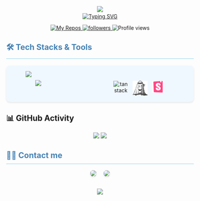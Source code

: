 <div align="center">
  <img src="https://capsule-render.vercel.app/api?type=waving&color=0:E0F4FF,50:87CEEB,100:1E90FF&height=250&section=header&text=Han-wo%20GitHub&fontSize=60&fontColor=FFFFFF&animation=fadeIn&fontAlignY=30&desc=Frontend%20Developer%20|%20Always%20learning&descAlignY=50&descAlign=50&descSize=20&fontAlign=50&stroke=4682B4&strokeWidth=2"/>
</div>

<div align="center">
  <a href="https://git.io/typing-svg">
    <img src="https://readme-typing-svg.demolab.com?font=Fira+Code&weight=600&size=24&duration=3000&pause=1000&color=4682B4&center=true&vCenter=true&multiline=true&repeat=false&width=600&height=120&lines=Frontend+Developer;Always+learning+new+things;Passionate+about+web+development" alt="Typing SVG" />
  </a>
</div>

<p align="center">
  <a href="https://github.com/Han-wo?tab=repositories">
    <img alt="My Repos" title="My Repositories" src="https://custom-icon-badges.demolab.com/badge/-My%20Repos-4682B4?style=for-the-badge&logoColor=white&logo=repo" />
  </a>
  <a href="https://github.com/Han-wo?tab=followers">
    <img alt="followers" title="Follow me on Github" src="https://custom-icon-badges.demolab.com/github/followers/Han-wo?color=87CEEB&labelColor=87CEEB&style=for-the-badge&logo=person-add&label=Follow&logoColor=white" />
  </a>
  <img src="https://komarev.com/ghpvc/?username=Han-wo&style=for-the-badge&color=1E90FF" alt="Profile views" />
</p>
  <h2 style="border-bottom: 1px solid #87CEEB; color: #4682B4; padding-bottom: 10px;">
    🛠️ Tech Stacks & Tools
  </h2>
  <div align="center" style="margin-top: 15px; background-color: #F0F8FF; padding: 15px; border-radius: 10px; box-shadow: 0 2px 4px rgba(0, 0, 0, 0.1);">
    <div style="display: flex; flex-wrap: wrap; justify-content: center; gap: 8px;">
      <img src="https://skillicons.dev/icons?i=html,css,javascript,typescript,react,nextjs,styledcomponents,tailwind,sass&perline=9" width="400" />
      <img src="https://skillicons.dev/icons?i=firebase,flask,git,python&perline=9" width="200" />
      <img src="https://tanstack.com/_build/assets/logo-color-600w-Bx4vtR8J.png" alt="tanstack-query" width="40" height="40" style="margin: 2px;"/>
      <img src="https://raw.githubusercontent.com/pmndrs/jotai/main/img/jotai-mascot.png" alt="Jotai" width="40" height="40" style="margin: 2px;" />
      <img src="https://raw.githubusercontent.com/devicons/devicon/master/icons/storybook/storybook-original.svg" alt="storybook" width="32" height="32" style="margin: 2px;"/>
    </div>
  </div>
</div>

## 📊 GitHub Activity

<div align="center">

  <picture>
    <source 
      srcset="https://github-readme-stats.vercel.app/api?username=Han-wo&show_icons=true&theme=dark&hide_border=true&bg_color=0D1117&title_color=58A6FF&text_color=C9D1D9&icon_color=58A6FF&custom_title=Han-wo's%20GitHub%20Stats"
      media="(prefers-color-scheme: dark)"
    />
    <source
      srcset="https://github-readme-stats.vercel.app/api?username=Han-wo&show_icons=true&theme=default&hide_border=true&bg_color=F0F8FF&title_color=4682B4&text_color=4682B4&icon_color=87CEEB&custom_title=Han-wo's%20GitHub%20Stats"
      media="(prefers-color-scheme: light), (prefers-color-scheme: no-preference)"
    />
    <img src="https://github-readme-stats.vercel.app/api?username=Han-wo&show_icons=true&theme=react&hide_border=true&bg_color=F0F8FF&title_color=4682B4&text_color=4682B4&icon_color=87CEEB&custom_title=Han-wo's%20GitHub%20Stats" width="49%" />
  </picture>

  <picture>
    <source 
      srcset="https://github-readme-streak-stats.herokuapp.com/?user=Han-wo&theme=dark&hide_border=true&background=0D1117&ring=58A6FF&fire=58A6FF&currStreakNum=C9D1D9&sideNums=C9D1D9&currStreakLabel=C9D1D9&sideLabels=C9D1D9&dates=58A6FF"
      media="(prefers-color-scheme: dark)"
    />
    <source
      srcset="https://github-readme-streak-stats.herokuapp.com/?user=Han-wo&theme=default&hide_border=true&background=F0F8FF&ring=4682B4&fire=87CEEB&currStreakNum=4682B4&sideNums=4682B4&currStreakLabel=4682B4&sideLabels=4682B4&dates=87CEEB"
      media="(prefers-color-scheme: light), (prefers-color-scheme: no-preference)"
    />
    <img src="https://github-readme-streak-stats.herokuapp.com/?user=Han-wo&theme=react&hide_border=true&background=F0F8FF&ring=4682B4&fire=87CEEB&currStreakNum=4682B4&sideNums=4682B4&currStreakLabel=4682B4&sideLabels=4682B4&dates=87CEEB" width="49%" />
  </picture>

</div>

<div style="text-align: left; margin-top: 30px;">
  <h2 style="border-bottom: 1px solid #87CEEB; color: #4682B4; padding-bottom: 10px;">
    🧑‍💻 Contact me
  </h2>
  <div align="center" style="margin-top: 15px;">
    <a href="https://www.instagram.com/1_.woo/" style="text-decoration: none; margin: 0 8px;">
      <img src="https://img.shields.io/badge/Instagram-E4405F?style=for-the-badge&logo=Instagram&logoColor=white" style="border-radius: 6px; box-shadow: 0 2px 4px rgba(0, 0, 0, 0.1);">
    </a>
    <a href="mailto:hansw980910@gmail.com" style="text-decoration: none; margin: 0 8px;">
      <img src="https://img.shields.io/badge/Gmail-EA4335?style=for-the-badge&logo=Gmail&logoColor=white" style="border-radius: 6px; box-shadow: 0 2px 4px rgba(0, 0, 0, 0.1);">
    </a>
  </div>
</div>


<div align="center" style="margin-top: 30px;">
  <img src="https://capsule-render.vercel.app/api?type=waving&color=0:E0F4FF,50:87CEEB,100:1E90FF&height=100&section=footer" />
</div>
